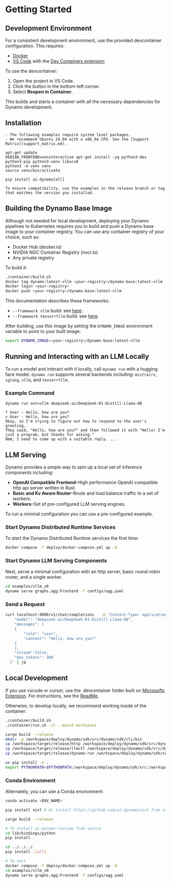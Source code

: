<!--
SPDX-FileCopyrightText: Copyright (c) 2025 NVIDIA CORPORATION & AFFILIATES.
All rights reserved.
SPDX-License-Identifier: Apache-2.0

Licensed under the Apache License, Version 2.0 (the "License");
you may not use this file except in compliance with the License.
You may obtain a copy of the License at

http://www.apache.org/licenses/LICENSE-2.0

Unless required by applicable law or agreed to in writing, software
distributed under the License is distributed on an "AS IS" BASIS,
WITHOUT WARRANTIES OR CONDITIONS OF ANY KIND, either express or implied.
See the License for the specific language governing permissions and
limitations under the License.
-->

# Getting Started

## Development Environment

For a consistent development environment, use the provided devcontainer configuration. This requires:
- [Docker](https://www.docker.com/products/docker-desktop)
- [VS Code](https://code.visualstudio.com/) with the [Dev Containers extension](https://marketplace.visualstudio.com/items?itemName=ms-vscode-remote.remote-containers)

To use the devcontainer:
1. Open the project in VS Code.
2. Click the button in the bottom-left corner.
3. Select **Reopen in Container**.

This builds and starts a container with all the necessary dependencies for Dynamo development.


## Installation

 ```{note}
- The following examples require system level packages.
- We recommend Ubuntu 24.04 with a x86_64 CPU. See the [Support Matrix](support_matrix.md).
```

```
apt-get update
DEBIAN_FRONTEND=noninteractive apt-get install -yq python3-dev python3-pip python3-venv libucx0
python3 -m venv venv
source venv/bin/activate

pip install ai-dynamo[all]
```

```{note}
To ensure compatibility, use the examples in the release branch or tag that matches the version you installed.
```

## Building the Dynamo Base Image

Although not needed for local development, deploying your Dynamo pipelines to Kubernetes requires you to build and push a Dynamo base image to your container registry. You can use any container registry of your choice, such as:
- Docker Hub (docker.io)
- NVIDIA NGC Container Registry (nvcr.io)
- Any private registry

To build it:

```bash
./container/build.sh
docker tag dynamo:latest-vllm <your-registry>/dynamo-base:latest-vllm
docker login <your-registry>
docker push <your-registry>/dynamo-base:latest-vllm
```

This documentation describes these frameworks:
- `--framework vllm` build: see [here](examples/vllm_v0_deployment.md).
- `--framework tensorrtllm` build: see [here](examples/trtllm.md).

After building, use this image by setting the `DYNAMO_IMAGE` environment variable to point to your built image:
```bash
export DYNAMO_IMAGE=<your-registry>/dynamo-base:latest-vllm
```

## Running and Interacting with an LLM Locally

To run a model and interact with it locally,  call `dynamo run` with a hugging face model. `dynamo run` supports several backends including: `mistralrs`, `sglang`, `vllm`, and `tensorrtllm`.

### Example Command

```
dynamo run out=vllm deepseek-ai/DeepSeek-R1-Distill-Llama-8B
```

```
? User › Hello, how are you?
✔ User · Hello, how are you?
Okay, so I'm trying to figure out how to respond to the user's greeting.
They said, "Hello, how are you?" and then followed it with "Hello! I'm just a program, but thanks for asking."
Hmm, I need to come up with a suitable reply. ...
```

## LLM Serving

Dynamo provides a simple way to spin up a local set of inference components including:

- **OpenAI Compatible Frontend**–High performance OpenAI compatible http api server written in Rust.
- **Basic and Kv Aware Router**–Route and load balance traffic to a set of workers.
- **Workers**–Set of pre-configured LLM serving engines.

To run a minimal configuration you can use a pre-configured example.

### Start Dynamo Distributed Runtime Services

To start the Dynamo Distributed Runtime services the first time:

```bash
docker compose -f deploy/docker-compose.yml up -d
```
### Start Dynamo LLM Serving Components

Next, serve a minimal configuration with an http server, basic
round-robin router, and a single worker.

```bash
cd examples/vllm_v0
dynamo serve graphs.agg:Frontend -f configs/agg.yaml
```

### Send a Request

```bash
curl localhost:8000/v1/chat/completions   -H "Content-Type: application/json"   -d '{
    "model": "deepseek-ai/DeepSeek-R1-Distill-Llama-8B",
    "messages": [
    {
        "role": "user",
        "content": "Hello, how are you?"
    }
    ],
    "stream":false,
    "max_tokens": 300
  }' | jq
```

## Local Development

If you use vscode or cursor, use the .devcontainer folder built on [Microsofts Extension](https://code.visualstudio.com/docs/devcontainers/containers). For instructions, see the [ReadMe](https://github.com/ai-dynamo/dynamo/blob/main/.devcontainer/README.md).

Otherwise, to develop locally, we recommend working inside of the container:

```bash
./container/build.sh
./container/run.sh -it --mount-workspace

cargo build --release
mkdir -p /workspace/deploy/dynamo/sdk/src/dynamo/sdk/cli/bin
cp /workspace/target/release/http /workspace/deploy/dynamo/sdk/src/dynamo/sdk/cli/bin
cp /workspace/target/release/llmctl /workspace/deploy/dynamo/sdk/src/dynamo/sdk/cli/bin
cp /workspace/target/release/dynamo-run /workspace/deploy/dynamo/sdk/src/dynamo/sdk/cli/bin

uv pip install -e .
export PYTHONPATH=$PYTHONPATH:/workspace/deploy/dynamo/sdk/src:/workspace/components/planner/src
```


### Conda Environment

Alternately, you can use a Conda environment:

```bash
conda activate <ENV_NAME>

pip install nixl # Or install https://github.com/ai-dynamo/nixl from source

cargo build --release

# To install ai-dynamo-runtime from source
cd lib/bindings/python
pip install .

cd ../../../
pip install .[all]

# To test
docker compose -f deploy/docker-compose.yml up -d
cd examples/vllm_v0
dynamo serve graphs.agg:Frontend -f configs/agg.yaml
```



